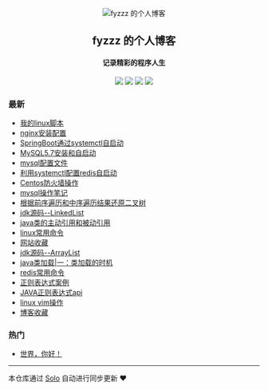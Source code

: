 <p align="center"><img alt="fyzzz 的个人博客" src="https://static.b3log.org/images/brand/solo-32.png"></p><h2 align="center">
fyzzz 的个人博客
</h2>

<h4 align="center">记录精彩的程序人生</h4>
<p align="center"><a title="fyzzz 的个人博客" target="_blank" href="https://github.com/fyzzz/solo-blog"><img src="https://img.shields.io/github/last-commit/fyzzz/solo-blog.svg?style=flat-square&color=FF9900"></a>
<a title="GitHub repo size in bytes" target="_blank" href="https://github.com/fyzzz/solo-blog"><img src="https://img.shields.io/github/repo-size/fyzzz/solo-blog.svg?style=flat-square"></a>
<a title="Solo Version" target="_blank" href="https://github.com/b3log/solo/releases"><img src="https://img.shields.io/badge/solo-3.6.2-f1e05a.svg?style=flat-square&color=blueviolet"></a>
<a title="Hits" target="_blank" href="https://github.com/b3log/hits"><img src="https://hits.b3log.org/fyzzz/solo-blog.svg"></a></p>

### 最新

* [我的linux脚本](http://www.fyzzz.cn/articles/2019/09/21/1569051081415.html)
* [nginx安装配置](http://www.fyzzz.cn/articles/2019/09/17/1568682514403.html)
* [SpringBoot通过systemctl自启动](http://www.fyzzz.cn/articles/2019/09/16/1568603807659.html)
* [MySQL5.7安装和自启动](http://www.fyzzz.cn/articles/2019/09/10/1568107855050.html)
* [mysql配置文件](http://www.fyzzz.cn/articles/2019/09/10/1568086828965.html)
* [利用systemctl配置redis自启动](http://www.fyzzz.cn/articles/2019/09/09/1568016549240.html)
* [Centos防火墙操作](http://www.fyzzz.cn/articles/2019/09/05/1567683166341.html)
* [mysql操作笔记](http://www.fyzzz.cn/articles/2019/07/11/1562813334532.html)
* [根据前序遍历和中序遍历结果还原二叉树](http://www.fyzzz.cn/articles/2019/07/09/1562659292587.html)
* [jdk源码--LinkedList](http://www.fyzzz.cn/articles/2019/07/05/1562315969005.html)
* [java类的主动引用和被动引用](http://www.fyzzz.cn/articles/2019/07/05/1562297741489.html)
* [linux常用命令](http://www.fyzzz.cn/articles/2019/07/04/1562224238441.html)
* [网站收藏](http://www.fyzzz.cn/articles/2019/07/03/1562117018357.html)
* [jdk源码--ArrayList](http://www.fyzzz.cn/articles/2019/06/26/1561537745499.html)
* [java类加载|一：类加载的时机](http://www.fyzzz.cn/articles/2019/06/26/1561519709789.html)
* [redis常用命令](http://www.fyzzz.cn/articles/2019/06/18/1560849902928.html)
* [正则表达式案例](http://www.fyzzz.cn/articles/2019/06/18/1560839364724.html)
* [JAVA正则表达式api](http://www.fyzzz.cn/articles/2019/06/17/1560760280633.html)
* [linux vim操作](http://www.fyzzz.cn/articles/2019/06/13/1560426649706.html)
* [博客收藏](http://www.fyzzz.cn/articles/2019/06/13/1560391116499.html)

### 热门

* [世界，你好！](http://www.fyzzz.cn/hello-solo)



---

本仓库通过 [Solo](https://github.com/b3log/solo) 自动进行同步更新 ❤️ 